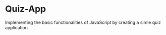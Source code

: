 # Quiz-App
Implementing the basic functionalities of JavaScript by creating a simle quiz application
